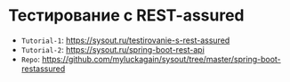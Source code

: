 # Тестирование с REST-assured

* `Tutorial-1`: https://sysout.ru/testirovanie-s-rest-assured
* `Tutorial-2`: https://sysout.ru/spring-boot-rest-api
* `Repo`: https://github.com/myluckagain/sysout/tree/master/spring-boot-restassured
